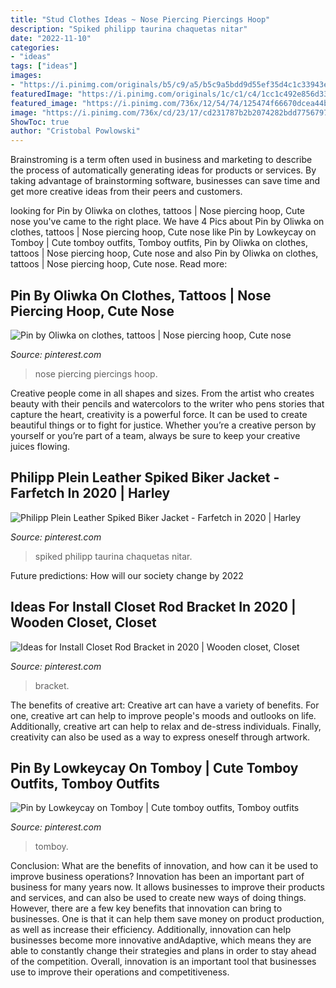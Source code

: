 ```yaml
---
title: "Stud Clothes Ideas ~ Nose Piercing Piercings Hoop"
description: "Spiked philipp taurina chaquetas nitar"
date: "2022-11-10"
categories:
- "ideas"
tags: ["ideas"]
images:
- "https://i.pinimg.com/originals/b5/c9/a5/b5c9a5bdd9d55ef35d4c1c33943e75ac.jpg"
featuredImage: "https://i.pinimg.com/originals/1c/c1/c4/1cc1c492e856d336fa6f251f5e369c3f.png"
featured_image: "https://i.pinimg.com/736x/12/54/74/125474f66670dcea44b8a136e4d59441.jpg"
image: "https://i.pinimg.com/736x/cd/23/17/cd231787b2b2074282bdd775679789b2.jpg"
ShowToc: true
author: "Cristobal Powlowski"
---
```



Brainstroming is a term often used in business and marketing to describe the process of automatically generating ideas for products or services. By taking advantage of brainstorming software, businesses can save time and get more creative ideas from their peers and customers.

	

		
looking for Pin by Oliwka on clothes, tattoos | Nose piercing hoop, Cute nose you've came to the right place. We have 4 Pics about Pin by Oliwka on clothes, tattoos | Nose piercing hoop, Cute nose like Pin by Lowkeycay on Tomboy | Cute tomboy outfits, Tomboy outfits, Pin by Oliwka on clothes, tattoos | Nose piercing hoop, Cute nose and also Pin by Oliwka on clothes, tattoos | Nose piercing hoop, Cute nose. Read more:
		
    
## Pin By Oliwka On Clothes, Tattoos | Nose Piercing Hoop, Cute Nose

<img loading=lazy src="https://i.pinimg.com/736x/12/54/74/125474f66670dcea44b8a136e4d59441.jpg" onerror="this.onerror=null;this.src='https://tse2.mm.bing.net/th?id=OIP.1zzZh8TZDkEvCHQIZ_Om3AHaHa&amp;pid=15.1';" alt="Pin by Oliwka on clothes, tattoos | Nose piercing hoop, Cute nose">

_Source: pinterest.com_

>nose piercing piercings hoop. 

	

Creative people come in all shapes and sizes. From the artist who creates beauty with their pencils and watercolors to the writer who pens stories that capture the heart, creativity is a powerful force. It can be used to create beautiful things or to fight for justice. Whether you’re a creative person by yourself or you’re part of a team, always be sure to keep your creative juices flowing.

    
## Philipp Plein Leather Spiked Biker Jacket - Farfetch In 2020 | Harley

<img loading=lazy src="https://i.pinimg.com/originals/1c/c1/c4/1cc1c492e856d336fa6f251f5e369c3f.png" onerror="this.onerror=null;this.src='https://tse1.mm.bing.net/th?id=OIP.s5pq-Q87Ie6fYYMz5g_tEQHaJ4&amp;pid=15.1';" alt="Philipp Plein Leather Spiked Biker Jacket - Farfetch in 2020 | Harley">

_Source: pinterest.com_

>spiked philipp taurina chaquetas nitar. 

	

Future predictions: How will our society change by 2022
 

    
## Ideas For Install Closet Rod Bracket In 2020 | Wooden Closet, Closet

<img loading=lazy src="https://i.pinimg.com/736x/cd/23/17/cd231787b2b2074282bdd775679789b2.jpg" onerror="this.onerror=null;this.src='https://tse3.mm.bing.net/th?id=OIP.TgTjc0wr-vKLLR0VnGvElwHaFj&amp;pid=15.1';" alt="Ideas for Install Closet Rod Bracket in 2020 | Wooden closet, Closet">

_Source: pinterest.com_

>bracket. 

	

The benefits of creative art:
Creative art can have a variety of benefits. For one, creative art can help to improve people's moods and outlooks on life. Additionally, creative art can help to relax and de-stress individuals. Finally, creativity can also be used as a way to express oneself through artwork.

    
## Pin By Lowkeycay On Tomboy | Cute Tomboy Outfits, Tomboy Outfits

<img loading=lazy src="https://i.pinimg.com/originals/b5/c9/a5/b5c9a5bdd9d55ef35d4c1c33943e75ac.jpg" onerror="this.onerror=null;this.src='https://tse1.mm.bing.net/th?id=OIP.s_tRC3FLOJgcIXxg3VlH5AHaLH&amp;pid=15.1';" alt="Pin by Lowkeycay on Tomboy | Cute tomboy outfits, Tomboy outfits">

_Source: pinterest.com_

>tomboy. 

	

Conclusion: What are the benefits of innovation, and how can it be used to improve business operations?
Innovation has been an important part of business for many years now. It allows businesses to improve their products and services, and can also be used to create new ways of doing things. However, there are a few key benefits that innovation can bring to businesses. One is that it can help them save money on product production, as well as increase their efficiency. Additionally, innovation can help businesses become more innovative andAdaptive, which means they are able to constantly change their strategies and plans in order to stay ahead of the competition. Overall, innovation is an important tool that businesses use to improve their operations and competitiveness.

